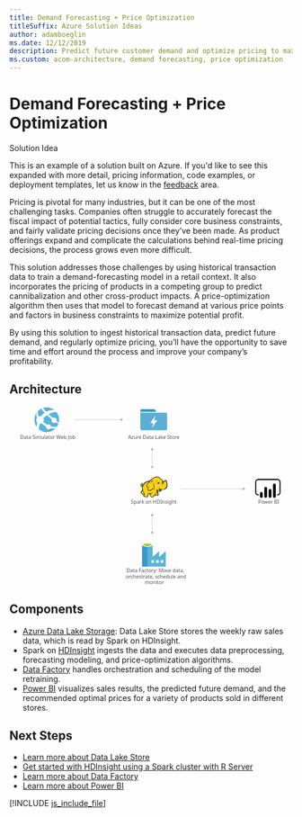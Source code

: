 ```yaml
---
title: Demand Forecasting + Price Optimization
titleSuffix: Azure Solution Ideas
author: adamboeglin
ms.date: 12/12/2019
description: Predict future customer demand and optimize pricing to maximize profitability using big-data and advanced-analytics services from Microsoft Azure.
ms.custom: acom-architecture, demand forecasting, price optimization
---
```

# Demand Forecasting + Price Optimization

<div class="alert">
    <p class="alert-title">
        <span class="icon is-left" aria-hidden="true">
            <span class="icon docon docon-lightbulb" role="presentation"></span>
        </span>Solution Idea</p>
    <p>This is an example of a solution built on Azure. If you'd like to see this expanded with more detail, pricing information, code examples, or deployment templates, let us know in the <a href="#feedback">feedback</a> area.</p>
</div>

Pricing is pivotal for many industries, but it can be one of the most challenging tasks. Companies often struggle to accurately forecast the fiscal impact of potential tactics, fully consider core business constraints, and fairly validate pricing decisions once they’ve been made. As product offerings expand and complicate the calculations behind real-time pricing decisions, the process grows even more difficult.

This solution addresses those challenges by using historical transaction data to train a demand-forecasting model in a retail context. It also incorporates the pricing of products in a competing group to predict cannibalization and other cross-product impacts. A price-optimization algorithm then uses that model to forecast demand at various price points and factors in business constraints to maximize potential profit.

By using this solution to ingest historical transaction data, predict future demand, and regularly optimize pricing, you’ll have the opportunity to save time and effort around the process and improve your company’s profitability.

## Architecture

<svg class="architecture-diagram" aria-labelledby="demand-forecasting-price-optimization-marketing" height="677.945" viewbox="0 0 1070.702 677.945" width="1070.702" xmlns="http://www.w3.org/2000/svg">
    <path fill="none" d="M495.052 0h101.182v101.182H495.052z"/>
    <path d="M554.813 18.972l-2.846-5.059a6.521 6.521 0 00-5.375-3.162h-45.216a6.342 6.342 0 00-6.324 6.324v3.478h60.709c-.316-.633-.632-.953-.948-1.581z" fill="#3596c5"/>
    <path d="M592.44 23.714h-97.388v60.393a6.342 6.342 0 006.324 6.324h88.534a6.342 6.342 0 006.324-6.324v-54.7a6.246 6.246 0 00-3.794-5.693zm-33.833 30.039l-18.023 25.611c0 .316-.316.316-.632.316h-.316c-.316-.316-.632-.632-.316-.949l4.743-15.177h-10.435a1.1 1.1 0 01-.632-.316v-.948l17.391-25.3c0-.316.316-.316.632-.316h.316c.316.316.632.632.316.949l-4.427 14.861h10.751a1.01 1.01 0 01.949.949.31.31 0 00-.317.32z" fill="#5bafd5"/>
    <text fill="#505050" font-family="SegoeUI, Segoe UI" font-size="18.147" transform="matrix(1.036 0 0 1 442.644 627.487)">
        Data Factory: Move data, <tspan x="-2.99" y="22.309">orchestrate, schedule and </tspan><tspan x="67.433" y="44.618">monitor</tspan>
    </text>
    <text fill="#505050" font-family="SegoeUI, Segoe UI" font-size="18.147" transform="matrix(1.036 0 0 1 940.735 368.583)">
        Power BI
    </text>
    <text fill="#505050" font-family="SegoeUI, Segoe UI" font-size="18.147" transform="matrix(1.036 0 0 1 40.589 124.197)">
        Data Simulator Web Job
    </text>
    <text fill="#505050" font-family="SegoeUI, Segoe UI" font-size="18.147" transform="matrix(1.036 0 0 1 448.666 124.197)">
        Azure Data Lake Store
    </text>
    <text fill="#505050" font-family="SegoeUI, Segoe UI" font-size="18.147" transform="matrix(1.036 0 0 1 459.601 368.583)">
        Spark on HDInsight
    </text>
    <path fill="none" stroke="#afafaf" stroke-miterlimit="10" stroke-width="1.135" d="M539.805 164.002v63.242"/>
    <path fill="#afafaf" d="M534.145 165.658l5.66-9.803 5.66 9.803h-11.32zM534.145 225.588l5.66 9.802 5.66-9.802h-11.32z"/>
    <path fill="none" stroke="#afafaf" stroke-miterlimit="10" stroke-width="1.135" d="M539.805 412.017v63.242"/>
    <path fill="#afafaf" d="M534.145 413.674l5.66-9.803 5.66 9.803h-11.32zM534.145 473.603l5.66 9.803 5.66-9.803h-11.32z"/>
    <path fill="none" stroke="#afafaf" stroke-miterlimit="10" stroke-width="1.135" d="M421.949 50.286H246.806"/>
    <path fill="#afafaf" d="M420.293 44.625l9.802 5.661-9.802 5.66V44.625z"/>
    <path fill="none" stroke="#afafaf" stroke-miterlimit="10" stroke-width="1.135" d="M884.105 311.61H647.26"/>
    <path fill="#afafaf" d="M882.449 305.949l9.803 5.661-9.803 5.66v-11.321z"/>
    <g>
        <path d="M591.243 568.918v-21.684l-24.552 21.326h-.538v-21.326L541.6 568.56v-44.623c0-3.763-8.423-7.527-19.534-7.527s-20.251 3.584-20.251 7.527v81.719h89.6zm-69.175-41.4c-8.064 0-14.516-1.971-14.516-4.122s6.452-4.122 14.516-4.122 14.516 1.792 14.516 4.122c-.184 2.154-6.631 4.125-14.516 4.125zm42.293 63.619h-9.856v-9.856h9.856zm-17.383 0h-9.856v-9.856h9.856zm25.089 0v-9.856h9.856v9.856z" fill="#59b4d9"/>
        <path fill="#3999c6" d="M501.818 523.399h19.892v82.257h-19.892z"/>
        <path d="M541.423 523.4c0 3.943-8.96 7.168-19.892 7.168s-19.713-3.226-19.713-7.168 8.96-7.168 19.892-7.168 19.713 3.047 19.713 7.168" fill="#fff"/>
        <path d="M537.48 522.862c0 2.688-6.989 4.659-15.77 4.659s-15.77-1.971-15.77-4.659 6.989-4.659 15.77-4.659 15.77 2.151 15.77 4.659" fill="#7fba00"/>
        <path d="M534.075 525.729c2.151-.717 3.226-1.792 3.226-2.867 0-2.688-6.989-4.659-15.77-4.659s-15.77 2.151-15.77 4.659c.179 1.075 1.434 2.151 3.4 2.867a38.046 38.046 0 0112.545-1.792 37.645 37.645 0 0112.365 1.792" fill="#b8d432"/>
    </g>
    <g>
        <path d="M169.618 87.744a46.79 46.79 0 11-56.877-74.311 46.79 46.79 0 0156.877 74.311" fill="#59b4d9"/>
        <path d="M161.018 58.8a10.083 10.083 0 0014.119 1.88c.23-.176.408-.389.618-.579 4.51 3.177 7.642 5.274 9.408 6.476a40.376 40.376 0 001.254-4.01c-1.865-1.387-4.387-3.329-8.032-6.283a10 10 0 00-14.353-12.259 422.35 422.35 0 01-15.526-14.665c17.159-9.228 29.349-7.876 29.349-7.876a47.01 47.01 0 00-6.751-6.922c-7.236-1.118-18.477-.992-31.321 5.84v-.006q-6.42-6.72-13.074-14.439a43.556 43.556 0 00-6.2 2.522 100.8 100.8 0 0012.645 16.036c.009.011.021.021.032.032a86.672 86.672 0 00-13 11.262 71.488 71.488 0 00-1.576 1.743 14.128 14.128 0 00-7.708.528c-4.239-9.146-3.9-16.493-3.228-20.28a49.339 49.339 0 00-5.04 6.117c-1.106 4.521-1.421 11.042 1.844 18.9a14.114 14.114 0 00-.009 17.137 14.5 14.5 0 001.047 1.208 70.9 70.9 0 00-2.733 16.4c.444.6.444 1.09.884 1.678a47.508 47.508 0 007.789 7.5 51.592 51.592 0 013.209-21.291 14.054 14.054 0 006.521-1.06c1.2 1.054 2.453 2.119 3.791 3.2a78.02 78.02 0 0013.639 8.693 9.252 9.252 0 0014.886 8.307 9.208 9.208 0 002.074-2.277 83.506 83.506 0 0018.359 1.908c.723 0 4.076-4.561 6-7.388-2.872.6-11.389 1.771-23.029-1.573a9.2 9.2 0 00-14.072-5.828 87.72 87.72 0 01-12.653-8.406q-1.323-1.048-2.544-2.093a14.187 14.187 0 00.6-14.135c.535-.535 1.062-1.073 1.631-1.6a102.762 102.762 0 0112.205-9.874c-.154-.142-.292-.292-.442-.436.152.14.294.285.447.425 5.843 5.4 12.038 10.524 17.906 15.1a10.012 10.012 0 001.034 10.388z" fill="#fff"/>
    </g>
    <g>
        <path fill="#fcd116" d="M530.37 282.762l-7.136 1.223-6.321 2.855-5.505 3.466-5.302 6.321-2.854 3.058-2.855 1.02-.816-1.835 1.428-1.835.204-2.651h1.019l.816.815-.204-2.65-1.02-.816v-1.019l-2.447 1.427-2.446 2.651-.408 2.446 1.019 2.039.816 3.263 1.835.815h2.039l1.835-1.223-1.223 6.321 1.223 6.933-1.427 3.262-4.282 4.69.612 3.058 2.243 3.263 3.874 2.65 2.243.408h2.242l-1.427 6.117 5.302 2.243 6.728.816 2.243-1.632.204-3.874 2.651-4.282.204-3.466 6.117.612 5.709-.612-5.709 3.466 1.019 4.078 3.466 5.71 3.671 1.427 2.65-1.02 1.224-2.446 5.913-4.486 1.223 1.019 9.176.408 1.835-1.631.204-2.651-.612-1.019-.408-7.137-3.058-6.117.408-2.854 1.835 1.019 5.301 4.894 2.447.204 2.854-1.224 2.855-2.039 1.427-4.69 8.156.612 5.098-2.039 4.078-3.67 2.854-5.505.816-6.525-.612-7.341-1.631-6.728-1.631-2.243-2.243-.612-3.874 4.282-3.466 1.223-3.059-5.097-3.058-2.855-1.835-1.019-6.525-5.709-5.506-2.855-5.301-.408-6.321 1.02-5.505 2.039-3.67 3.058-3.059 3.67-3.058.816-5.302 5.098z"/>
        <path fill="#1e1e1e" d="M502.844 296.627l.815 1.019.204-1.223h-.611l-.408.204z"/>
        <path d="M596.638 288.675a22.607 22.607 0 00-2.447-8.156c-.2-.2-.408-.612-.612-.816a8.42 8.42 0 00-2.243-1.427 3.025 3.025 0 00-2.651 0c-.2.2-.408.2-.612.408a11.309 11.309 0 00-1.223 1.631 14.376 14.376 0 01-1.427 1.835 7.912 7.912 0 01-2.243 1.223 7.912 7.912 0 00-1.223-2.243 19.129 19.129 0 00-1.835-2.447l-1.631-1.631-1.835-1.223a45.389 45.389 0 01-4.894-3.874c-.612-.612-1.427-1.223-2.039-1.835-3.67-3.058-7.136-4.486-10.807-4.69s-7.544.816-12.234 2.651a21.493 21.493 0 00-5.3 3.262 29.264 29.264 0 00-3.874 4.486 6.032 6.032 0 00-2.039.408 7.236 7.236 0 00-2.447 1.631 13.192 13.192 0 01-1.835 1.631l-1.631 1.631a44.67 44.67 0 00-10.6 2.651 30.547 30.547 0 00-8.768 5.3 15.33 15.33 0 00-3.058 3.262 33.21 33.21 0 00-2.243 3.466l-1.835 1.835a4.231 4.231 0 01-2.039 1.223 1.578 1.578 0 01-.612.2v-.2A5.229 5.229 0 00501.62 295c.2.2.2.408.408.612s.2.408.408.612l.408-.408.612.2a8.55 8.55 0 00.2-3.262 2.8 2.8 0 00-1.019-1.631c0-.2.2-.2.2-.408a2.947 2.947 0 00.408-1.427l-.408-.2.408.2.612-.408-.816.2a13.245 13.245 0 00-5.505 3.466 9.053 9.053 0 00-1.631 2.243 4.55 4.55 0 00-.612 2.651 6.125 6.125 0 001.223 2.243 13 13 0 00.408 1.427 2.9 2.9 0 01.408 1.223 4.237 4.237 0 002.243 2.039 4.97 4.97 0 002.447 0c-.2 1.019-.2 2.039-.408 3.058a42.681 42.681 0 00.2 4.894 2.586 2.586 0 00.2 1.223c0 .408.2.816.2 1.223a2.9 2.9 0 00-.408 1.223 8.521 8.521 0 01-.816 2.039l-1.631 1.631-1.427 1.427-.408.408c-1.019 1.019-1.223 1.223-1.019 2.855a29.038 29.038 0 001.019 3.262 12.392 12.392 0 002.039 2.855 21.775 21.775 0 005.1 3.262 6.048 6.048 0 003.262.408c0 .2 0 .408-.2.408a9.941 9.941 0 00-.612 1.427c-1.223 2.855 0 4.282 2.039 5.1a20.042 20.042 0 003.262 1.019c.2 0 .408.2.816.2a30.473 30.473 0 005.709 1.223c2.243.2 4.282-.408 4.894-2.447a8.974 8.974 0 00.408-2.039V337.2a10.918 10.918 0 011.427-2.447c0-.2.2-.2.2-.408.408-.816.816-1.223.816-1.835v-2.447a24.676 24.676 0 003.874.2h2.039c-.2 0-.408.2-.612.2a.2.2 0 00-.2.2c-1.835.816-1.835 2.651-1.223 4.282a9.7 9.7 0 002.243 4.078c1.427 2.039 2.651 3.874 4.078 4.69 1.631 1.02 3.466 1.02 5.913-.2a4.237 4.237 0 002.039-2.243c.2-.2.408-.612.612-.816a30.516 30.516 0 013.058-2.447 8.632 8.632 0 011.44-1.007 6.788 6.788 0 001.223.612 7.645 7.645 0 002.243.2h5.3c1.427 0 2.651 0 3.466-.612 1.019-.612 1.427-1.427 1.631-3.058v-1.631a2.71 2.71 0 00-.612-1.427V326.6a10.234 10.234 0 00-.408-2.447 9.939 9.939 0 00-.816-2.243c-.2-.612-.408-1.019-.612-1.631l-.408.2.408-.2a12.473 12.473 0 00-1.019-2.447v-.612l.816.816 1.223 1.223a14.039 14.039 0 002.651 2.243 4.921 4.921 0 003.466.816 8.083 8.083 0 004.486-1.631 9.965 9.965 0 002.855-3.67c.2-.408.2-.816.408-1.223 0-.408.2-.612.2-1.019a23.348 23.348 0 006.525.2 18.082 18.082 0 005.913-1.631 14.993 14.993 0 005.913-5.913 23.048 23.048 0 002.855-9.175c-.199-2.445-.403-6.115-1.014-9.581zm-30.585 24.672c-.612 2.039-1.631 5.505 1.223 6.117a3.632 3.632 0 003.058-.612 5.745 5.745 0 01-2.651 0 1.788 1.788 0 01-1.427-1.223c.2.2.612.2 1.427.408 2.039.408 4.078-.408 4.486-2.039a21.081 21.081 0 01.612-2.447 13 13 0 001.427.408c-.2.816-.612 1.631-.816 2.651a5.766 5.766 0 01-5.709 3.874c-2.243 0-3.466-1.427-5.1-2.651-1.019-.816-2.039-1.835-3.058-2.651a22.557 22.557 0 01-7.34-3.67c1.835 2.039 3.058 3.262 5.505 4.282-.408 3.67-1.631 6.321-2.651 9.787-.408 1.631-4.282 7.952-5.505 8.564-.816.408-5.505 4.486-6.525 5.1a9.15 9.15 0 01-2.243 2.651c-3.058 1.631-5.1-1.427-6.729-4.078-.816-1.223-2.855-4.69-1.019-5.709 1.631-.816 2.651-1.631 4.486-2.651a6.2 6.2 0 001.019 1.427c0-.612-.2-1.019-.2-1.631a5.82 5.82 0 010-2.651c0-.816.2-1.835.2-2.651-.2 1.019-.816 1.835-1.019 2.855a1.838 1.838 0 00-.2 1.019 32.945 32.945 0 01-11.826.2c-.2-1.427-.612-3.058-.816-4.078v6.525a4.641 4.641 0 01-.816 3.262c-.612 1.223-1.019 1.427-2.039 3.466a17.539 17.539 0 01-.2 3.262c-.612 2.039-6.117.408-7.544 0-1.835-.408-5.505-1.223-4.69-3.67a29.575 29.575 0 001.835-7.34c-3.262-4.69-6.321-11.214-6.933-17.128-.408-4.486-.2-7.34.816-9.991 1.631-4.282 3.67-8.156 7.137-11.214 4.69-4.078 8.972-5.709 15.9-6.729-1.631 1.835-3.262 3.874-5.1 5.913a31.6 31.6 0 00-4.078 6.525c-1.631 3.262-1.631 4.486.612 7.136 1.835 2.447 2.855 3.466 3.466 5.913a13.206 13.206 0 00-1.019 4.282c2.243 2.447 3.874 4.078 5.913 4.486a7.9 7.9 0 005.709-.612c4.078-2.039 7.952-4.894 12.642-5.1 2.243-5.3 2.039-9.787.816-15.089a90.308 90.308 0 01-1.223-10.4 26.58 26.58 0 00-.408 10.6c.816 4.486 1.427 9.379-.816 13.253-4.282.408-7.952 2.855-11.826 4.894a6.733 6.733 0 01-4.894.408c-1.223-.2-2.243-1.223-4.078-3.262a9.472 9.472 0 011.223-4.69 88.918 88.918 0 014.894-8.36c-2.039 2.651-4.078 4.894-5.709 7.34-.612-1.835-1.631-2.855-3.058-4.894s-1.631-2.855-.612-5.3c1.223-2.447 2.039-4.486 4.078-6.525 3.262-3.67 6.321-7.544 9.991-11.214 2.039-1.835 2.855-1.835 5.3-2.243s4.69-.816 7.136-1.427a41.624 41.624 0 01-6.933.612c2.243-2.855 3.466-4.486 7.136-6.117 8.972-3.874 14.681-4.282 21.613 1.631a48.816 48.816 0 005.3 4.282 8.974 8.974 0 00-2.039.408 7.773 7.773 0 013.058.2c.2.2.612.408.816.612a8.3 8.3 0 012.855 2.447 27 27 0 012.447 4.078c-.408-.2-.816-.2-1.223-.408a1.226 1.226 0 00-.816-.2 2.452 2.452 0 00-1.631.408 6.644 6.644 0 01-2.651.816 2.251 2.251 0 001.631 0h.2c-.2.2-.2.612-.408 1.019a3.47 3.47 0 00.2 1.427c0 .2.2.2.2.408-.408.2-.612.2-1.019.408a19.651 19.651 0 014.894 0c.2.612.2 1.019.408 1.631h-.612a2.789 2.789 0 00-2.855-.2c-3.466.816-2.651 2.855-4.282 5.913 1.631-2.039 1.631-4.282 4.282-4.894.612-.2 1.019-.408 1.427-.2a4 4 0 00-1.835 1.835c-.816 2.243-.2 3.874-1.223 5.913 1.019-1.835 1.019-3.466 2.039-5.505.408-.612 1.631-1.835 2.243-1.835h.612a19.851 19.851 0 01.2 3.262c-.2 1.835-.612 4.486-.816 5.505 1.019-1.223 1.427-3.67 1.835-5.505a15.436 15.436 0 000-6.117c-.612-2.855 2.243-2.243 3.874-3.67 1.223-1.019 2.039-2.447 3.058-3.466s2.855.408 3.262 1.631a40.59 40.59 0 012.243 16.312c-.612 5.1-3.058 10.807-7.544 13.253-5.709 3.262-12.642 1.223-18.351-.612a14.565 14.565 0 01-3.058-1.631 4.581 4.581 0 01.429 3.671zm-5.1 20.594c-.2 2.039-.816 2.243-2.855 2.243a42.62 42.62 0 01-5.1-.2 11.077 11.077 0 01-2.243-.408c1.835-1.427 5.1-7.136 5.709-9.175s1.427-3.874 1.835-5.913a11.5 11.5 0 00.816 2.447 12.067 12.067 0 011.019 3.874 39.289 39.289 0 00.2 4.894 3.156 3.156 0 01.621 2.237zm-59.539-42.411a3.254 3.254 0 00-.612 1.631c-.612 2.243.2 4.282-1.835 5.913 1.02 1.835.816 2.651 3.059 1.835a8.42 8.42 0 002.243-1.427c-.2.816-.612 1.631-.816 2.447 0 .2 0 .2-.2.408-1.631.612-3.67 1.019-4.486-.612a10.1 10.1 0 01-.816-2.651c-2.651-2.651 1.223-6.321 3.465-7.545zm.2 2.447a1.226 1.226 0 01.2-.816c0-.2 0-.2.2-.408.612.408.612.816.816 1.631-.394-.408-.802-.612-1.21-.408zm2.039 23.856a48.191 48.191 0 005.505 11.826 14.049 14.049 0 01-.612 1.631c-1.631 2.243-5.709-1.019-6.933-2.243a8.248 8.248 0 01-2.447-4.486c-.2-1.019 0-1.019.816-1.835l3.058-3.058zm77.686-33.644c0 .2.2.408.2.612l-.2.2c-.2-.2-.408-.612-.612-.816zm-75.851 12.438zm-3.262-4.894zm-5.1 7.748zm28.546 29.973zm49.752-15.089zm18.351-6.933z" fill="#1e1e1e"/>
        <path d="M586.443 286.636c2.855-1.019 4.282-3.262 4.894-6.117a11.154 11.154 0 01-5.3 5.3c-1.223.612-2.039.408-3.466.2 1.429.617 2.444 1.024 3.872.617zM570.131 289.49a21.2 21.2 0 00-3.058.408c0-.408-.2-.612-.2-1.019a2.894 2.894 0 00-1.835-1.631c.612-.408 1.427-.816 2.039-1.223-1.631.816-3.466.612-4.894 1.427-1.223.816-2.855 3.466-4.078 4.486a17.009 17.009 0 002.447-1.631 3.78 3.78 0 00.408 1.427 3.212 3.212 0 001.427 1.427 6.378 6.378 0 00-1.019 2.039 17.815 17.815 0 018.763-5.71zM555.45 286.432c.612-2.447 1.427-4.69 5.1-6.321-4.896 1.223-5.712 3.262-5.1 6.321zM563.4 309.676c-.2.612-.2 1.631-.408 2.243a8.825 8.825 0 011.019-2.447c.408-.816.612-.816 1.427-1.223a18.946 18.946 0 002.039-1.019c-.612 0-1.631.408-2.243.408-1.424.203-1.628.611-1.834 2.038zM537.3 282.15c-1.835 1.835-3.466 7.748-4.078 10.2.816-2.039 3.058-7.544 4.69-8.972a4.266 4.266 0 011.223-.816c-1.223 2.039-1.019 2.447-.612 5.1a10.764 10.764 0 012.855-5.913c1.631-.408 3.262-1.019 5.1-1.631-2.039.2-3.874.408-5.913.612-1.835.4-2.243.4-3.265 1.42z" fill="#1e1e1e"/>
        <path d="M561.567 292.549a1.368 1.368 0 012.447-1.223v.2a13.193 13.193 0 00-1.835 1.631.651.651 0 01-.612-.612M576.656 286.636a1.019 1.019 0 112.039 0v.408a4.8 4.8 0 00-1.631.408c-.2 0-.408-.408-.408-.816" fill="#fffacb"/>
    </g>
    <path d="M1013.88 336.313h-1.93v-3.86h1.93a7.436 7.436 0 007.427-7.427V285.6a7.436 7.436 0 00-7.427-7.428h-73.122a7.436 7.436 0 00-7.427 7.428v39.428a7.436 7.436 0 007.427 7.427h1.93v3.86h-1.93a11.3 11.3 0 01-11.286-11.287V285.6a11.3 11.3 0 0111.287-11.287h73.121a11.3 11.3 0 0111.287 11.287v39.428a11.3 11.3 0 01-11.287 11.287"/>
    <path d="M952.612 323.391a5.237 5.237 0 015.237 5.237V340.7a5.238 5.238 0 01-5.238 5.238 5.237 5.237 0 01-5.239-5.235v-12.074a5.238 5.238 0 015.238-5.238zM969.085 345.944a5.239 5.239 0 01-5.239-5.238v-31a5.238 5.238 0 1110.477 0v31a5.239 5.239 0 01-5.238 5.239M1002.029 345.791a5.239 5.239 0 01-5.239-5.238v-43.9a5.238 5.238 0 0110.477 0v43.9a5.239 5.239 0 01-5.238 5.239M985.557 345.944a5.239 5.239 0 01-5.239-5.238v-23.029a5.238 5.238 0 1110.477 0v23.029a5.239 5.239 0 01-5.238 5.239"/>
</svg>

## Components
* [Azure Data Lake Storage](https://azure.microsoft.com/services/storage/data-lake-storage/): Data Lake Store stores the weekly raw sales data, which is read by Spark on HDInsight.
* Spark on [HDInsight](https://azure.microsoft.com/services/hdinsight/) ingests the data and executes data preprocessing, forecasting modeling, and price-optimization algorithms.
* [Data Factory](https://azure.microsoft.com/services/data-factory/) handles orchestration and scheduling of the model retraining.
* [Power BI](https://powerbi.microsoft.com) visualizes sales results, the predicted future demand, and the recommended optimal prices for a variety of products sold in different stores.

## Next Steps
* [Learn more about Data Lake Store](/azure/data-lake-store/data-lake-store-overview)
* [Get started with HDInsight using a Spark cluster with R Server](/azure/hdinsight/hdinsight-apache-spark-overview)
* [Learn more about Data Factory](/azure/data-factory/data-factory-introduction)
* [Learn more about Power BI](https://powerbi.microsoft.com/documentation/powerbi-landing-page/)

[!INCLUDE [js_include_file](../../_js/index.md)]
